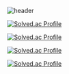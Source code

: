 ![header](https://capsule-render.vercel.app/api?type=rect&height=300&color=black&text=NKMIN&fontAlignY=47&fontAlign=50&section=header&reversal=false&fontColor=FFFFFF&textBg=false&fontSize=100&animation=twinkling&desc=happy%20coding&descAlign=60&strokeWidth=1&stroke=616161)

[![Solved.ac Profile](http://mazassumnida.wtf/api/v2/generate_badge?boj=nkm5246)](https://solved.ac/nkm5246/)

[![Solved.ac Profile](http://mazassumnida.wtf/api/v2/generate_badge?boj=nkmin)](https://solved.ac/nkmin/)

[![Solved.ac Profile](http://mazassumnida.wtf/api/v2/generate_badge?boj=ddddewang)](https://solved.ac/ddddewang/)

[![Solved.ac Profile](http://mazassumnida.wtf/api/v2/generate_badge?boj=koosaga)](https://solved.ac/koosaga/)
